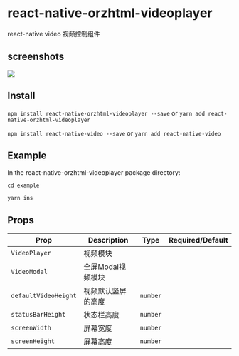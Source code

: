 # react-native-orzhtml-videoplayer

react-native video 视频控制组件

## screenshots

![](https://raw.githubusercontent.com/orzhtml/react-native-orzhtml-videoplayer/master/screenshots/1.gif)


## Install

`npm install react-native-orzhtml-videoplayer --save` or `yarn add react-native-orzhtml-videoplayer`

`npm install react-native-video --save` or `yarn add react-native-video`


## Example

In the react-native-orzhtml-videoplayer package directory:

```
cd example

yarn ins
```

## Props

Prop | Description | Type | Required/Default
------ | ------ | ------ | ------
`VideoPlayer`|视频模块|      |
`VideoModal`|全屏Modal视频模块|      |
`defaultVideoHeight`|视频默认竖屏的高度|`number`|
`statusBarHeight`|状态栏高度|`number`
`screenWidth`|屏幕宽度|`number`
`screenHeight`|屏幕高度|`number`


